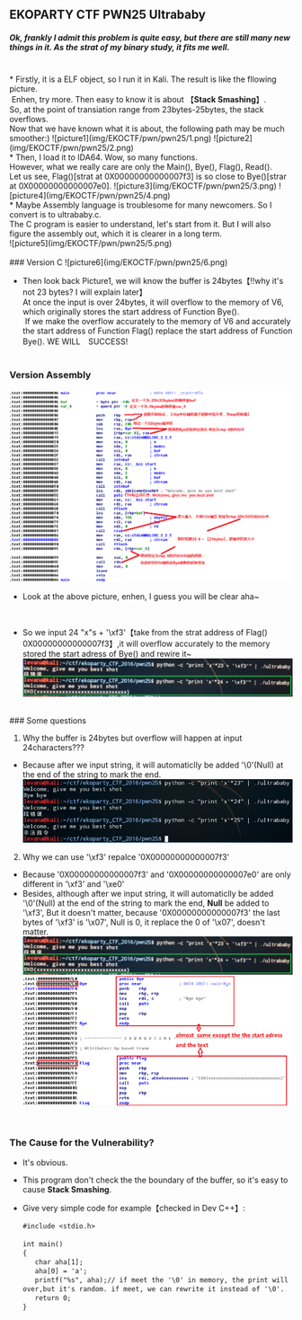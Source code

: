 ## EKOPARTY CTF  PWN25 Ultrababy

##### Ok, frankly I admit this problem is quite easy, but there are still many new things in it. As the strat of my binary study, it fits me well.
<br>
* Firstly, it is a ELF object, so I run it in Kali. The result is like the fllowing picture.</br>
  Enhen, try more. Then easy to know it is about 【<strong>Stack Smashing</strong>】.<br>
  So, at the point of transiation range from 23bytes-25bytes, the stack overflows.<br> 
  Now that we have known what it is about, the following path may be much smoother:)
   ![picture1](img/EKOCTF/pwn/pwn25/1.png)
   ![picture2](img/EKOCTF/pwn/pwn25/2.png)
  <br>
*  Then, I load it to IDA64. Wow, so many functions. <br>
   However, what we really care are only the Main(), Bye(), Flag(), Read().<br>
   Let us see, Flag()[strat at 0X00000000000007f3] is so close to Bye()[strar at 0X00000000000007e0].
   ![picture3](img/EKOCTF/pwn/pwn25/3.png)
   ![picture4](img/EKOCTF/pwn/pwn25/4.png)
   <br>
*  Maybe Assembly language is troublesome for many newcomers. So I convert is to ultrababy.c.<br>
   The C program is easier to understand, let's start from it. But I will also figure the assembly out, which it is clearer in a long term.<br>
   ![picture5](img/EKOCTF/pwn/pwn25/5.png)
   <br>
   <br>
### Version C
   ![picture6](img/EKOCTF/pwn/pwn25/6.png)

* Then look back Picture1, we will know the buffer is 24bytes【!!why it's not 23 bytes? I will explain later】<br>
  At once the input is over 24bytes, it will overflow to the memory of V6, which originally stores the start address of Function Bye().<br>
  If we make the overflow accurately to the memory of V6 and accurately the start address of Function Flag() replace the start address of Function Bye(). WE WILL　SUCCESS!
  <br>
  <br>
### Version Assembly
  ![picture7](img/EKOCTF/pwn/pwn25/7.png)

* Look at the above picture, enhen, I guess you will be clear aha~<br>


<br>

* So we input 24 "x"s + '\xf3'【take from the strat address of Flag() 0X00000000000007f3】,it will overflow accurately to the memory stored the start adress of Bye() and rewire it~
   ![picture8](img/EKOCTF/pwn/pwn25/8.png)

<br>
### Some questions

1. Why the buffer is 24bytes but overflow will happen at input 24characters???
 * Because after we input string, it will automaticlly be added '\0'(Null) at the end of the string to mark the end.
 ![picture9](img/EKOCTF/pwn/pwn25/9.png)
 
2. Why we can use '\xf3' repalce '0X00000000000007f3'
 * Because '0X00000000000007f3' and '0X00000000000007e0' are only different in '\xf3' and '\xe0'
 * Besides, although after we input string, it will automaticlly be added '\0'(Null) at the end of the string to mark the end, <strong>Null</strong> be added to '\xf3', But it doesn't matter, because '0X00000000000007f3' the last bytes of '\xf3' is '\x07', Null is 0, it replace the 0 of '\x07', doesn't matter.
 ![picture10](img/EKOCTF/pwn/pwn25/10.png)
 ![picture11](img/EKOCTF/pwn/pwn25/11.png)
<br>

### The Cause for the Vulnerability?

* It's obvious.
* This program don't check the the boundary of the buffer, so it's easy to cause <strong>Stack Smashing</strong>.
* Give very simple code for example【checked in Dev C++】:
  
  ```
  #include <stdio.h>
  
  int main()
  {
     char aha[1];
     aha[0] = 'a';
     printf("%s", aha);// if meet the '\0' in memory, the print will over,but it's random. if meet, we can rewrite it instead of '\0'.
     return 0;
  }
  
  
